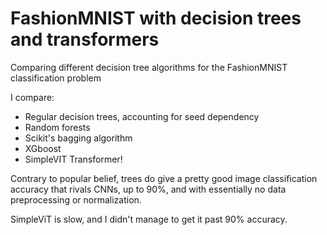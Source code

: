 # FashionMNIST with decision trees and transformers
Comparing different decision tree algorithms for the FashionMNIST classification problem

I compare:

- Regular decision trees, accounting for seed dependency
- Random forests
- Scikit's bagging algorithm
- XGboost
- SimpleVIT Transformer!

Contrary to popular belief, trees do give a pretty good image classification accuracy that rivals CNNs, up to 90%, and with essentially no data preprocessing or normalization. 

SimpleViT is slow, and I didn't manage to get it past 90% accuracy.
